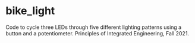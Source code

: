 # bike_light
Code to cycle three LEDs through five different lighting patterns using a button and a potentiometer. Principles of Integrated Engineering, Fall 2021.
